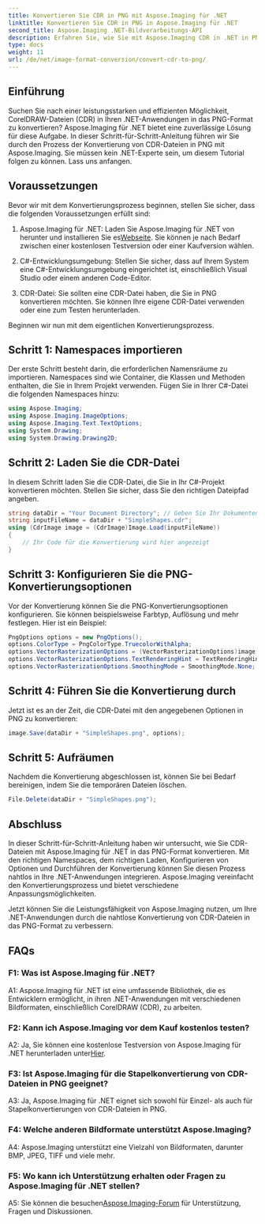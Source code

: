 ```yaml
---
title: Konvertieren Sie CDR in PNG mit Aspose.Imaging für .NET
linktitle: Konvertieren Sie CDR in PNG in Aspose.Imaging für .NET
second_title: Aspose.Imaging .NET-Bildverarbeitungs-API
description: Erfahren Sie, wie Sie mit Aspose.Imaging CDR in .NET in PNG konvertieren. Diese Schritt-für-Schritt-Anleitung vereinfacht den Prozess.
type: docs
weight: 11
url: /de/net/image-format-conversion/convert-cdr-to-png/
---
```

## Einführung

Suchen Sie nach einer leistungsstarken und effizienten Möglichkeit, CorelDRAW-Dateien (CDR) in Ihren .NET-Anwendungen in das PNG-Format zu konvertieren? Aspose.Imaging für .NET bietet eine zuverlässige Lösung für diese Aufgabe. In dieser Schritt-für-Schritt-Anleitung führen wir Sie durch den Prozess der Konvertierung von CDR-Dateien in PNG mit Aspose.Imaging. Sie müssen kein .NET-Experte sein, um diesem Tutorial folgen zu können. Lass uns anfangen.

## Voraussetzungen

Bevor wir mit dem Konvertierungsprozess beginnen, stellen Sie sicher, dass die folgenden Voraussetzungen erfüllt sind:

1.  Aspose.Imaging für .NET: Laden Sie Aspose.Imaging für .NET von herunter und installieren Sie es[Webseite](https://releases.aspose.com/imaging/net/). Sie können je nach Bedarf zwischen einer kostenlosen Testversion oder einer Kaufversion wählen.

2. C#-Entwicklungsumgebung: Stellen Sie sicher, dass auf Ihrem System eine C#-Entwicklungsumgebung eingerichtet ist, einschließlich Visual Studio oder einem anderen Code-Editor.

3. CDR-Datei: Sie sollten eine CDR-Datei haben, die Sie in PNG konvertieren möchten. Sie können Ihre eigene CDR-Datei verwenden oder eine zum Testen herunterladen.

Beginnen wir nun mit dem eigentlichen Konvertierungsprozess.

## Schritt 1: Namespaces importieren

Der erste Schritt besteht darin, die erforderlichen Namensräume zu importieren. Namespaces sind wie Container, die Klassen und Methoden enthalten, die Sie in Ihrem Projekt verwenden. Fügen Sie in Ihrer C#-Datei die folgenden Namespaces hinzu:

```csharp
using Aspose.Imaging;
using Aspose.Imaging.ImageOptions;
using Aspose.Imaging.Text.TextOptions;
using System.Drawing;
using System.Drawing.Drawing2D;
```

## Schritt 2: Laden Sie die CDR-Datei

In diesem Schritt laden Sie die CDR-Datei, die Sie in Ihr C#-Projekt konvertieren möchten. Stellen Sie sicher, dass Sie den richtigen Dateipfad angeben.

```csharp
string dataDir = "Your Document Directory"; // Geben Sie Ihr Dokumentenverzeichnis an
string inputFileName = dataDir + "SimpleShapes.cdr";
using (CdrImage image = (CdrImage)Image.Load(inputFileName))
{
    // Ihr Code für die Konvertierung wird hier angezeigt
}
```

## Schritt 3: Konfigurieren Sie die PNG-Konvertierungsoptionen

Vor der Konvertierung können Sie die PNG-Konvertierungsoptionen konfigurieren. Sie können beispielsweise Farbtyp, Auflösung und mehr festlegen. Hier ist ein Beispiel:

```csharp
PngOptions options = new PngOptions();
options.ColorType = PngColorType.TruecolorWithAlpha;
options.VectorRasterizationOptions = (VectorRasterizationOptions)image.GetDefaultOptions(new object[] { Color.White, image.Width, image.Height });
options.VectorRasterizationOptions.TextRenderingHint = TextRenderingHint.SingleBitPerPixel;
options.VectorRasterizationOptions.SmoothingMode = SmoothingMode.None;
```

## Schritt 4: Führen Sie die Konvertierung durch

Jetzt ist es an der Zeit, die CDR-Datei mit den angegebenen Optionen in PNG zu konvertieren:

```csharp
image.Save(dataDir + "SimpleShapes.png", options);
```

## Schritt 5: Aufräumen

Nachdem die Konvertierung abgeschlossen ist, können Sie bei Bedarf bereinigen, indem Sie die temporären Dateien löschen.

```csharp
File.Delete(dataDir + "SimpleShapes.png");
```

## Abschluss

In dieser Schritt-für-Schritt-Anleitung haben wir untersucht, wie Sie CDR-Dateien mit Aspose.Imaging für .NET in das PNG-Format konvertieren. Mit den richtigen Namespaces, dem richtigen Laden, Konfigurieren von Optionen und Durchführen der Konvertierung können Sie diesen Prozess nahtlos in Ihre .NET-Anwendungen integrieren. Aspose.Imaging vereinfacht den Konvertierungsprozess und bietet verschiedene Anpassungsmöglichkeiten.

Jetzt können Sie die Leistungsfähigkeit von Aspose.Imaging nutzen, um Ihre .NET-Anwendungen durch die nahtlose Konvertierung von CDR-Dateien in das PNG-Format zu verbessern.

## FAQs

### F1: Was ist Aspose.Imaging für .NET?

A1: Aspose.Imaging für .NET ist eine umfassende Bibliothek, die es Entwicklern ermöglicht, in ihren .NET-Anwendungen mit verschiedenen Bildformaten, einschließlich CorelDRAW (CDR), zu arbeiten.

### F2: Kann ich Aspose.Imaging vor dem Kauf kostenlos testen?

 A2: Ja, Sie können eine kostenlose Testversion von Aspose.Imaging für .NET herunterladen unter[Hier](https://releases.aspose.com/).

### F3: Ist Aspose.Imaging für die Stapelkonvertierung von CDR-Dateien in PNG geeignet?

A3: Ja, Aspose.Imaging für .NET eignet sich sowohl für Einzel- als auch für Stapelkonvertierungen von CDR-Dateien in PNG.

### F4: Welche anderen Bildformate unterstützt Aspose.Imaging?

A4: Aspose.Imaging unterstützt eine Vielzahl von Bildformaten, darunter BMP, JPEG, TIFF und viele mehr.

### F5: Wo kann ich Unterstützung erhalten oder Fragen zu Aspose.Imaging für .NET stellen?

 A5: Sie können die besuchen[Aspose.Imaging-Forum](https://forum.aspose.com/) für Unterstützung, Fragen und Diskussionen.